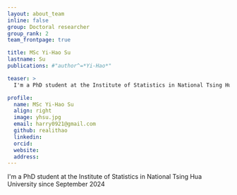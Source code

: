 ```yaml
---
layout: about_team
inline: false
group: Doctoral researcher
group_rank: 2
team_frontpage: true

title: MSc Yi-Hao Su
lastname: Su
publications: #"author^=*Yi-Hao*"

teaser: >
  I'm a PhD student at the Institute of Statistics in National Tsing Hua University since September 2024

profile:
  name: MSc Yi-Hao Su
  align: right
  image: yhsu.jpg
  email: harry0921@gmail.com
  github: realithao
  linkedin:
  orcid:
  website:
  address:
---
```


I'm a PhD student at the Institute of Statistics in National Tsing Hua University since September 2024
